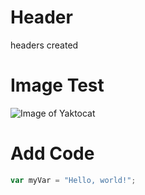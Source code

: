 # Header
headers created
# Image Test
![Image of Yaktocat](https://octodex.github.com/images/yaktocat.png)
# Add Code
``` javascript
var myVar = "Hello, world!";
```
